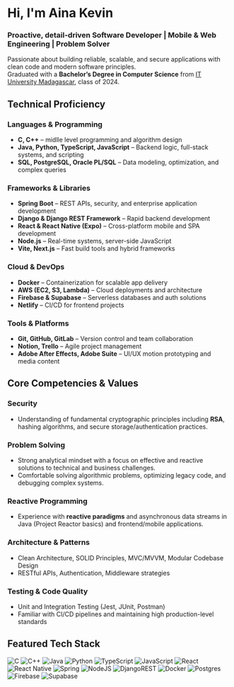# Hi, I'm **Aina Kevin**

### Proactive, detail-driven  Software Developer | Mobile & Web Engineering | Problem Solver

Passionate about building reliable, scalable, and secure applications with clean code and modern software principles.  
Graduated with a **Bachelor’s Degree in Computer Science** from [IT University Madagascar](https://ituniversity-mg.com), class of 2024.



## Technical Proficiency

### Languages & Programming
- **C, C++** – midlle level  programming and algorithm design  
- **Java, Python, TypeScript, JavaScript** – Backend logic, full-stack systems, and scripting  
- **SQL, PostgreSQL, Oracle PL/SQL** – Data modeling, optimization, and complex queries

### Frameworks & Libraries
- **Spring Boot** – REST APIs, security, and enterprise application development  
- **Django & Django REST Framework** – Rapid backend development  
- **React & React Native (Expo)** – Cross-platform mobile and SPA development  
- **Node.js** – Real-time systems, server-side JavaScript  
- **Vite, Next.js** – Fast build tools and hybrid frameworks

### Cloud & DevOps
- **Docker** – Containerization for scalable app delivery  
- **AWS (EC2, S3, Lambda)** – Cloud deployments and architecture  
- **Firebase & Supabase** – Serverless databases and auth solutions  
- **Netlify** – CI/CD for frontend projects

### Tools & Platforms
- **Git, GitHub, GitLab** – Version control and team collaboration  
- **Notion, Trello** – Agile project management  
- **Adobe After Effects, Adobe Suite** – UI/UX motion prototyping and media content



## Core Competencies & Values

### Security
- Understanding of fundamental cryptographic principles including **RSA**, hashing algorithms, and secure storage/authentication practices.

### Problem Solving
- Strong analytical mindset with a focus on effective and reactive solutions to technical and business challenges.  
- Comfortable solving algorithmic problems, optimizing legacy code, and debugging complex systems.

### Reactive Programming
- Experience with **reactive paradigms** and asynchronous data streams in Java (Project Reactor basics) and frontend/mobile applications.

### Architecture & Patterns
- Clean Architecture, SOLID Principles, MVC/MVVM, Modular Codebase Design  
- RESTful APIs, Authentication, Middleware strategies

### Testing & Code Quality
- Unit and Integration Testing (Jest, JUnit, Postman)  
- Familiar with CI/CD pipelines and maintaining high production-level standards



## Featured Tech Stack

![C](https://img.shields.io/badge/c-%2300599C.svg?style=flat&logo=c&logoColor=white)
![C++](https://img.shields.io/badge/c++-%2300599C.svg?style=flat&logo=c%2B%2B&logoColor=white)
![Java](https://img.shields.io/badge/java-%23ED8B00.svg?style=flat&logo=openjdk&logoColor=white)
![Python](https://img.shields.io/badge/python-3670A0?style=flat&logo=python&logoColor=ffdd54)
![TypeScript](https://img.shields.io/badge/typescript-%23007ACC.svg?style=flat&logo=typescript&logoColor=white)
![JavaScript](https://img.shields.io/badge/javascript-%23323330.svg?style=flat&logo=javascript&logoColor=%23F7DF1E)
![React](https://img.shields.io/badge/react-%2320232a.svg?style=flat&logo=react&logoColor=%2361DAFB)
![React Native](https://img.shields.io/badge/react_native-%2320232a.svg?style=flat&logo=react&logoColor=%2361DAFB)
![Spring](https://img.shields.io/badge/spring-%236DB33F.svg?style=flat&logo=spring&logoColor=white)
![NodeJS](https://img.shields.io/badge/node.js-6DA55F?style=flat&logo=node.js&logoColor=white)
![DjangoREST](https://img.shields.io/badge/DJANGO-REST-ff1709?style=flat&logo=django&logoColor=white&color=ff1709&labelColor=gray)
![Docker](https://img.shields.io/badge/docker-%230db7ed.svg?style=flat&logo=docker&logoColor=white)
![Postgres](https://img.shields.io/badge/postgres-%23316192.svg?style=flat&logo=postgresql&logoColor=white)
![Firebase](https://img.shields.io/badge/firebase-a08021?style=flat&logo=firebase&logoColor=ffcd34)
![Supabase](https://img.shields.io/badge/Supabase-3ECF8E?style=flat&logo=supabase&logoColor=white)


